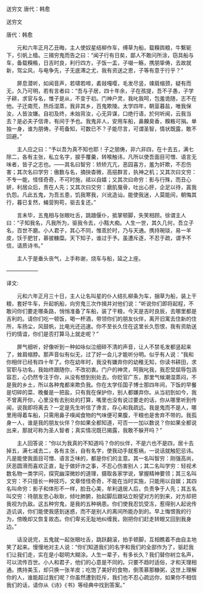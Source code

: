 送穷文 唐代：韩愈

送穷文  

唐代：韩愈  

　　元和六年正月乙丑晦，主人使奴星结柳作车，缚草为船，载糗舆粮，牛繫轭下，引帆上樯。三揖穷鬼而告之曰：“闻子行有日矣，鄙人不敢问所涂，窃具船与车，备载糗粻，日吉时良，利行四方，子饭一盂，子啜一觞，携朋挚俦，去故就新，驾尘风，与电争先，子无底滞之尤，我有资送之恩，子等有意于行乎？”  

　　屏息潜听，如闻音声，若啸若啼，砉敥嘎嘤，毛发尽竖，竦肩缩颈，疑有而无，久乃可明，若有言者曰：“吾与子居，四十年余，子在孩提，吾不子愚，子学子耕，求官与名，惟子是从，不变于初。门神户灵，我叱我呵，包羞诡随，志不在他。子迁南荒，热烁湿蒸，我非其乡，百鬼欺陵。太学四年，朝韮暮盐，唯我保汝，人皆汝嫌。自初及终，未始背汝，心无异谋，口绝行语，於何听闻，云我当去？是必夫子信谗，有间于予也。我鬼非人，安用车船，鼻齅臭香，糗粻可捐。单独一身，谁为朋俦，子苟备知，可数已不？子能尽言，可谓圣智，情状既露，敢不回避。”  

　　主人应之曰：“予以吾为真不知也耶！子之朋俦，非六非四，在十去五，满七除二，各有主张，私立名字，捩手覆羹，转喉触讳，凡所以使吾面目可憎、语言无味者，皆子之志也。——其名曰智穷：矫矫亢亢，恶园喜方，羞为奸欺，不忍伤害；其次名曰学穷：傲数与名，摘抉杳微，高挹群言，执神之机；又其次曰文穷：不专一能，怪怪奇奇，不可时施，祗以自嬉；又其次曰命穷：影与行殊，而丑心妍，利居众后，责在人先；又其次曰交穷：磨肌戛骨，吐出心肝，企足以待，寘我仇怨。凡此五鬼，为吾五患，饥我寒我，兴讹造讪，能使我迷，人莫能间，朝悔其行，暮已复然，蝇营狗苟，驱去复还。”  

　　言未毕，五鬼相与张眼吐舌，跳踉偃仆，抵掌顿脚，失笑相顾。徐谓主人曰：“子知我名，凡我所为，驱我令去，小黠大痴。人生一世，其久几何，吾立子名，百世不磨。小人君子，其心不同，惟乖於时，乃与天通。携持琬琰，易一羊皮，饫于肥甘，慕彼糠糜。天下知子，谁过于予。虽遭斥逐，不忍于疏，谓予不信，请质诗书。”   

　　主人于是垂头丧气，上手称谢，烧车与船，延之上座。  

––––––––––––

译文:

　　元和六年正月三十日，主人让名叫星的仆人结扎柳条为车，捆草为船，装上干粮，套好牛车，升起帆船，向穷鬼三次作揖并对他们说：“听说你们即将起程，不敢问你们要走哪条路，悄悄准备了车船，装了干粮，今天是吉时良辰，去哪里都是吉利的。请你们吃一顿饭，喝一杯酒，带领你们的朋友伙伴，离开旧寓去住新的住所，车扬尘，风鼓帆，比电光还迅速。你不至长久住在这里长久怨恨，我有资助送行的情谊，你们是否打算马上就走呢？”  

　　屏气细听，好像听到一种如咏似泣细碎不清的声音，让人不禁毛发都竖起来了，耸肩缩脖。那声音似有似无，过了好一会儿才能听分明。似乎有人说：“我和你相伴已经有四十年了。你在幼年时，我没有嫌弃你的幼稚无知，你读书耕田，求官职与功名，我始终跟随你，不改初衷。门户的神灵，呵我叱我，我忍受屈辱包涵容忍，心仍然专注于你，从没有想到别处去。你贬官广东，那里气候潮湿蒸闷，不是我的乡土，所以各种鬼都来欺负我。你在太学任国子博士那四年间，下饭的早餐是切碎的菜、晚餐是一把盐，只有我在保护你，别人都嫌弃你。从当初到如今，我不曾离开你，心里没有去别处的打算，嘴里也没有说过要走的话，你从哪里听到传闻，说我即将离去？一定是先生听信了谗言，存心和我疏远。我是鬼而不是人，哪里用得着车船，只需用鼻子嗅闻食物的气味便可果腹，干粮也是舍弃不带的。我孤身一人，谁是我的朋友伙伴？你如果全都知道，可否一一加以数说？你如果全都说出来，那就可称为圣人智者；真实情况既已揭露，我敢不躲开吗？”  

　　主人回答说：“你以为我真的不知道吗？你的伙伴，不是六也不是四，居十去掉五，满七减去二，各有主张，自有名字，使我动手就惹祸，一说话就触犯忌讳。凡是能使我面目可憎、语言乏味的，都是你们的主意。其一名叫智穷：刚强高尚，厌恶圆滑而喜欢正直，耻于做奸诈之事，不忍心伤害别人；其二名叫学穷：轻视术数名物一类学问，探究幽深微妙的道理，摄取各家学说，掌握精神要领；其三名叫文穷：不只擅长一种技巧，文章怪怪奇奇，不能在当时实施，只能用以自娱；其四名叫命穷：影子和体形不一样，脸丑心美，牟利退居人后，负责争于人先；其五名叫交穷：待朋友忠心耿耿，倾吐肺腑，抬起脚后跟站立盼望对方的到来，对方却把我视为仇敌。这五种穷鬼，是我的五种祸患。你们使我忍饥受冻，惹得别人起讹传造讥讽，你们能使我感到迷惑，而不是别人的离间所能办到的。早上悔恨我的行为，傍晚却又恢复故态。你们卑劣无耻地纠缠我，刚把你们赶走转眼又回到我身边。”   

　　话没说完，五鬼就一起张眼吐舌，跳跃翻滚，拍手顿脚，互相瞧着不由自主地笑了起来。慢慢地对主人说：“你们知道我们的名字和我们的全部作为了，驱赶我们让我们走，实在是小聪明大糊涂。人生一辈子，有多长久？我们替你树立名声，可以流传百世。小人和君子，他们的心意是不同的。只要不趋时适俗，才和天理相通。携持美玉，却只换一张羊皮；吃饱了美好的食物，倒羡慕那糠粥，这世上理解你的人，谁能超过我们呢？你虽然遭到贬斥，我们也不忍心疏远你，如果你不相信我们的话，请你从《诗》《书》等经典中找到答案。”  